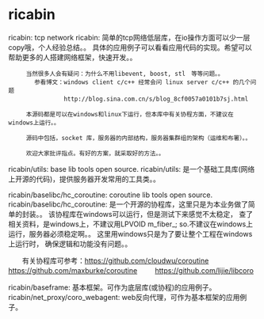 ricabin
=======

ricabin: tcp network
ricabin: 简单的tcp网络低层库，在io操作方面可以少一层copy哦，个人经验总结。。 
         具体的应用例子可以看看应用代码的实现。希望可以帮助更多的人搭建网络框架，快速开发。。

         当然很多人会有疑问：为什么不用libevent, boost, stl　等等问题。。
        　　参看博文：windows client c/c++ 经常会问 linux server c/c++ 的几个问题
        　　　　　　　http://blog.sina.com.cn/s/blog_8cf0057a0101b7sj.html

         本源码都是可以在windows和linux下运行，但本库中有关协程方面，不建议在windows上运行。。
         
         源码中包括，socket 库，服务器的内部结构，服务器集群组的架构（运维和布署）。。

         欢迎大家批评指点。有好的方案，就采取好的方法。。

ricabin/utils: base lib tools  open source.
ricabin/utils: 是一个基础工具库(网络上开源的代码)，提供服务器开发常用的工具类。。

ricabin/baselibc/hc_coroutine: coroutine lib tools open source.
ricabin/baselibc/hc_coroutine: 是一个开源的协程库，这里只是为本业务做了简单的封装。。
                               该协程库在windows可以运行，但是测试下来感觉不太稳定，
                               查了相关资料，是windows上，不建议用LPVOID m_fiber_;
                               so.不建议在windows上运行，服务器必须稳定啊。。
                               这里用windows只是为了要让整个工程在windows上运行时，
                               确保逻辑和功能没有问题。。

　　有关协程库可参考：https://github.com/cloudwu/coroutine
　　                  https://github.com/maxburke/coroutine
　　                  https://github.com/lijie/libcoro
                          
                          
ricabin/baseframe:  基本框架。可作为底层库(或协程)的应用例子。
ricabin/net_proxy/coro_webagent:  web反向代理，可作为基本框架的应用例子。

